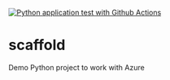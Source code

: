 [![Python application test with Github Actions](https://github.com/zeumoweb/scaffold/actions/workflows/python.yml/badge.svg)](https://github.com/zeumoweb/scaffold/actions/workflows/python.yml)


# scaffold
Demo Python project to work with Azure
